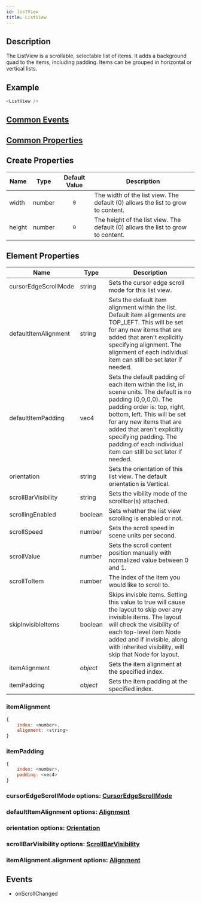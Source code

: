 ```yaml
---
id: listView
title: ListView
---
```

## Description
The ListView is a scrollable, selectable list of items. It adds a background quad to the items, including padding. Items can be grouped in horizontal or vertical lists.

## Example

```javascript
<ListView />
```

## [Common Events](../types/Events.md)

## [Common Properties](../types/Properties.md)

## Create Properties
| Name   | Type   | Default Value | Description |
| ------ | ------ | :-----------: | ----------- |
| width  | number |      `0`      | The width of the list view. The default (0) allows the list to grow to content.  |
| height | number |      `0`      | The height of the list view. The default (0) allows the list to grow to content. |

## Element Properties
| Name                 | Type     | Description |
| -------------------- | -------- | ----------- |
| cursorEdgeScrollMode | string   | Sets the cursor edge scroll mode for this list view. |
| defaultItemAlignment | string   | Sets the default item alignment within the list. Default item alignments are TOP_LEFT. This will be set for any new items that are added that aren't explicitly specifying alignment. The alignment of each individual item can still be set later if needed. |
| defaultItemPadding   | vec4     | Sets the default padding of each item within the list, in scene units. The default is no padding (0,0,0,0). The padding order is: top, right, bottom, left. This will be set for any new items that are added that aren't explicitly specifying padding. The padding of each individual item can still be set later if needed. |
| orientation          | string   | Sets the orientation of this list view. The default orientation is Vertical. |
| scrollBarVisibility  | string   | Sets the vibility mode of the scrollbar(s) attached. |
| scrollingEnabled     | boolean  | Sets whether the list view scrolling is enabled or not. |
| scrollSpeed          | number   | Sets the scroll speed in scene units per second. |
| scrollValue          | number   | Sets the scroll content position manually with normalized value between 0 and 1. |
| scrollToItem         | number   | The index of the item you would like to scroll to. |
| skipInvisibleItems   | boolean  | Skips invisble items. Setting this value to true will cause the layout to skip over any invisible items. The layout will check the visibility of each top-level item Node added and if invisible, along with inherited visibility, will skip that Node for layout. |
| itemAlignment        | _object_ | Sets the item alignment at the specified index. |
| itemPadding          | _object_ | Sets the item padding at the specified index.   |

### itemAlignment
```javascript
{
    index: <number>,
    alignment: <string>
}
```

### itemPadding
```javascript
{
    index: <number>,
    padding: <vec4>
}
```

### cursorEdgeScrollMode options: [CursorEdgeScrollMode](../types/CursorEdgeScrollMode.md)
### defaultItemAlignment options: [Alignment](../types/Alignment.md)
### orientation options: [Orientation](../types/Orientation.md)
### scrollBarVisibility options: [ScrollBarVisibility](../types/ScrollBarVisibility.md)
### itemAlignment.alignment options: [Alignment](../types/Alignment.md)

## Events
- onScrollChanged
